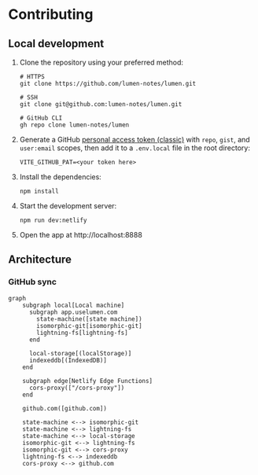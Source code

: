 # Contributing

## Local development

1.  Clone the repository using your preferred method:

    ```shell
    # HTTPS
    git clone https://github.com/lumen-notes/lumen.git

    # SSH
    git clone git@github.com:lumen-notes/lumen.git

    # GitHub CLI
    gh repo clone lumen-notes/lumen
    ```

1.  Generate a GitHub [personal access token (classic)](https://github.com/settings/tokens/new) with `repo`, `gist`, and `user:email` scopes, then add it to a `.env.local` file in the root directory:

    ```shell
    VITE_GITHUB_PAT=<your token here>
    ```

1.  Install the dependencies:

    ```shell
    npm install
    ```

1.  Start the development server:

    ```shell
    npm run dev:netlify
    ```

1.  Open the app at http://localhost:8888


## Architecture

### GitHub sync

```mermaid
graph
    subgraph local[Local machine]
      subgraph app.uselumen.com
        state-machine([state machine])
        isomorphic-git[isomorphic-git]
        lightning-fs[lightning-fs]
      end

      local-storage[(localStorage)]
      indexeddb[(IndexedDB)]
    end

    subgraph edge[Netlify Edge Functions]
      cors-proxy(["/cors-proxy"])
    end

    github.com([github.com])

    state-machine <--> isomorphic-git
    state-machine <--> lightning-fs
    state-machine <--> local-storage
    isomorphic-git <--> lightning-fs
    isomorphic-git <--> cors-proxy
    lightning-fs <--> indexeddb
    cors-proxy <--> github.com
```
